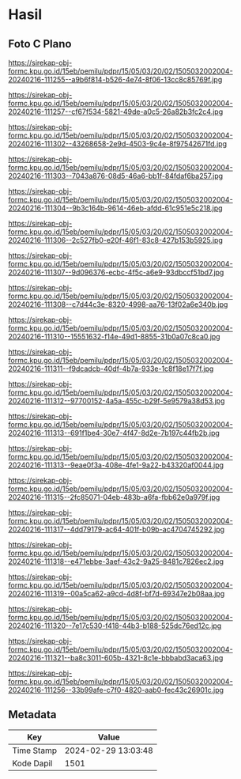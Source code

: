 # Hasil

## Foto C Plano

https://sirekap-obj-formc.kpu.go.id/15eb/pemilu/pdpr/15/05/03/20/02/1505032002004-20240216-111255--a9b6f814-b526-4e74-8f06-13cc8c85769f.jpg

https://sirekap-obj-formc.kpu.go.id/15eb/pemilu/pdpr/15/05/03/20/02/1505032002004-20240216-111257--cf67f534-5821-49de-a0c5-26a82b3fc2c4.jpg

https://sirekap-obj-formc.kpu.go.id/15eb/pemilu/pdpr/15/05/03/20/02/1505032002004-20240216-111302--43268658-2e9d-4503-9c4e-8f97542671fd.jpg

https://sirekap-obj-formc.kpu.go.id/15eb/pemilu/pdpr/15/05/03/20/02/1505032002004-20240216-111303--7043a876-08d5-46a6-bb1f-84fdaf6ba257.jpg

https://sirekap-obj-formc.kpu.go.id/15eb/pemilu/pdpr/15/05/03/20/02/1505032002004-20240216-111304--9b3c164b-9614-46eb-afdd-61c951e5c218.jpg

https://sirekap-obj-formc.kpu.go.id/15eb/pemilu/pdpr/15/05/03/20/02/1505032002004-20240216-111306--2c527fb0-e20f-46f1-83c8-427b153b5925.jpg

https://sirekap-obj-formc.kpu.go.id/15eb/pemilu/pdpr/15/05/03/20/02/1505032002004-20240216-111307--9d096376-ecbc-4f5c-a6e9-93dbccf51bd7.jpg

https://sirekap-obj-formc.kpu.go.id/15eb/pemilu/pdpr/15/05/03/20/02/1505032002004-20240216-111308--c7d44c3e-8320-4998-aa76-13f02a6e340b.jpg

https://sirekap-obj-formc.kpu.go.id/15eb/pemilu/pdpr/15/05/03/20/02/1505032002004-20240216-111310--15551632-f14e-49d1-8855-31b0a07c8ca0.jpg

https://sirekap-obj-formc.kpu.go.id/15eb/pemilu/pdpr/15/05/03/20/02/1505032002004-20240216-111311--f9dcadcb-40df-4b7a-933e-1c8f18e17f7f.jpg

https://sirekap-obj-formc.kpu.go.id/15eb/pemilu/pdpr/15/05/03/20/02/1505032002004-20240216-111312--97700152-4a5a-455c-b29f-5e9579a38d53.jpg

https://sirekap-obj-formc.kpu.go.id/15eb/pemilu/pdpr/15/05/03/20/02/1505032002004-20240216-111313--691f1be4-30e7-4f47-8d2e-7b197c44fb2b.jpg

https://sirekap-obj-formc.kpu.go.id/15eb/pemilu/pdpr/15/05/03/20/02/1505032002004-20240216-111313--9eae0f3a-408e-4fe1-9a22-b43320af0044.jpg

https://sirekap-obj-formc.kpu.go.id/15eb/pemilu/pdpr/15/05/03/20/02/1505032002004-20240216-111315--2fc85071-04eb-483b-a6fa-fbb62e0a979f.jpg

https://sirekap-obj-formc.kpu.go.id/15eb/pemilu/pdpr/15/05/03/20/02/1505032002004-20240216-111317--4dd79179-ac64-401f-b09b-ac4704745292.jpg

https://sirekap-obj-formc.kpu.go.id/15eb/pemilu/pdpr/15/05/03/20/02/1505032002004-20240216-111318--e471ebbe-3aef-43c2-9a25-8481c7826ec2.jpg

https://sirekap-obj-formc.kpu.go.id/15eb/pemilu/pdpr/15/05/03/20/02/1505032002004-20240216-111319--00a5ca62-a9cd-4d8f-bf7d-69347e2b08aa.jpg

https://sirekap-obj-formc.kpu.go.id/15eb/pemilu/pdpr/15/05/03/20/02/1505032002004-20240216-111320--7e17c530-f418-44b3-b188-525dc76ed12c.jpg

https://sirekap-obj-formc.kpu.go.id/15eb/pemilu/pdpr/15/05/03/20/02/1505032002004-20240216-111321--ba8c3011-605b-4321-8c1e-bbbabd3aca63.jpg

https://sirekap-obj-formc.kpu.go.id/15eb/pemilu/pdpr/15/05/03/20/02/1505032002004-20240216-111256--33b99afe-c7f0-4820-aab0-fec43c26901c.jpg


## Metadata

| Key        | Value               |
| ---------- | ------------------- |
| Time Stamp | 2024-02-29 13:03:48 |
| Kode Dapil | 1501                |



